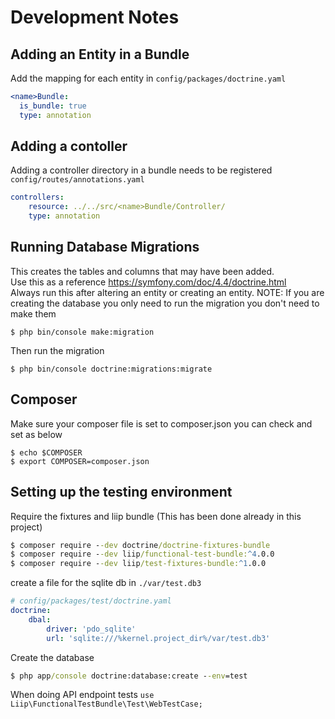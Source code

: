 # Development Notes

## Adding an Entity in a Bundle
Add the mapping for each entity in `config/packages/doctrine.yaml`
```yaml
<name>Bundle:
  is_bundle: true
  type: annotation
```

## Adding a contoller 
Adding a controller directory in a bundle needs to be registered 
`config/routes/annotations.yaml`
```yaml
controllers:
    resource: ../../src/<name>Bundle/Controller/
    type: annotation
```

## Running Database Migrations
This creates the tables and columns that may have been added. <br>
Use this as a reference https://symfony.com/doc/4.4/doctrine.html <br>
Always run this after altering an entity or creating an entity.
NOTE: If you are creating the database you only need to run the migration you don't need to make them
```
$ php bin/console make:migration
```
Then run the migration
```
$ php bin/console doctrine:migrations:migrate
```

## Composer
Make sure your composer file is set to composer.json
you can check and set as below
```
$ echo $COMPOSER
$ export COMPOSER=composer.json
```

## Setting up the testing environment 
Require the fixtures and liip bundle (This has been done already in this project)
```cmd
$ composer require --dev doctrine/doctrine-fixtures-bundle
$ composer require --dev liip/functional-test-bundle:^4.0.0
$ composer require --dev liip/test-fixtures-bundle:^1.0.0
``` 
create a file for the sqlite db in `./var/test.db3`
```yaml
# config/packages/test/doctrine.yaml
doctrine:
    dbal:
        driver: 'pdo_sqlite'
        url: 'sqlite:///%kernel.project_dir%/var/test.db3'
```
Create the database
```cmd 
$ php app/console doctrine:database:create --env=test
```

When doing API endpoint tests `use Liip\FunctionalTestBundle\Test\WebTestCase;`
